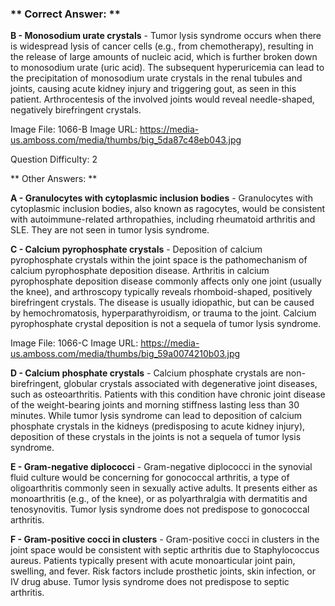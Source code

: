 ### ** Correct Answer: **

**B - Monosodium urate crystals** - Tumor lysis syndrome occurs when there is widespread lysis of cancer cells (e.g., from chemotherapy), resulting in the release of large amounts of nucleic acid, which is further broken down to monosodium urate (uric acid). The subsequent hyperuricemia can lead to the precipitation of monosodium urate crystals in the renal tubules and joints, causing acute kidney injury and triggering gout, as seen in this patient. Arthrocentesis of the involved joints would reveal needle-shaped, negatively birefringent crystals.

Image File: 1066-B
Image URL: https://media-us.amboss.com/media/thumbs/big_5da87c48eb043.jpg

Question Difficulty: 2

** Other Answers: **

**A - Granulocytes with cytoplasmic inclusion bodies** - Granulocytes with cytoplasmic inclusion bodies, also known as ragocytes, would be consistent with autoimmune-related arthropathies, including rheumatoid arthritis and SLE. They are not seen in tumor lysis syndrome.

**C - Calcium pyrophosphate crystals** - Deposition of calcium pyrophosphate crystals within the joint space is the pathomechanism of calcium pyrophosphate deposition disease. Arthritis in calcium pyrophosphate deposition disease commonly affects only one joint (usually the knee), and arthroscopy typically reveals rhomboid-shaped, positively birefringent crystals. The disease is usually idiopathic, but can be caused by hemochromatosis, hyperparathyroidism, or trauma to the joint. Calcium pyrophosphate crystal deposition is not a sequela of tumor lysis syndrome.

Image File: 1066-C
Image URL: https://media-us.amboss.com/media/thumbs/big_59a0074210b03.jpg

**D - Calcium phosphate crystals** - Calcium phosphate crystals are non-birefringent, globular crystals associated with degenerative joint diseases, such as osteoarthritis. Patients with this condition have chronic joint disease of the weight-bearing joints and morning stiffness lasting less than 30 minutes. While tumor lysis syndrome can lead to deposition of calcium phosphate crystals in the kidneys (predisposing to acute kidney injury), deposition of these crystals in the joints is not a sequela of tumor lysis syndrome.

**E - Gram-negative diplococci** - Gram-negative diplococci in the synovial fluid culture would be concerning for gonococcal arthritis, a type of oligoarthritis commonly seen in sexually active adults. It presents either as monoarthritis (e.g., of the knee), or as polyarthralgia with dermatitis and tenosynovitis. Tumor lysis syndrome does not predispose to gonococcal arthritis.

**F - Gram-positive cocci in clusters** - Gram-positive cocci in clusters in the joint space would be consistent with septic arthritis due to Staphylococcus aureus. Patients typically present with acute monoarticular joint pain, swelling, and fever. Risk factors include prosthetic joints, skin infection, or IV drug abuse. Tumor lysis syndrome does not predispose to septic arthritis.

